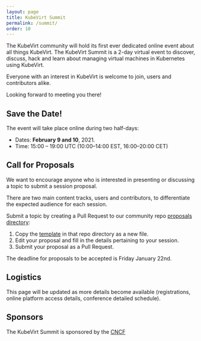 ```yaml
---
layout: page
title: KubeVirt Summit
permalink: /summit/
order: 10
---
```


The KubeVirt community will hold its first ever dedicated online event about all
things KubeVirt. The KubeVirt Summit is a 2-day virtual event to discover,
discuss, hack and learn about managing virtual machines in Kubernetes using
KubeVirt.

Everyone with an interest in KubeVirt is welcome to join, users
and contributors alike.

Looking forward to meeting you there!

## Save the Date!

The event will take place online during two half-days:

  - Dates: **February 9 and 10**, 2021.
  - Time: 15:00 – 19:00 UTC (10:00–14:00 EST, 16:00–20:00 CET)

## Call for Proposals

We want to encourage anyone who is interested in presenting or discussing a
topic to submit a session proposal.

There are two main content tracks, users and contributors, to differentiate the expected audience for each session.

Submit a topic by creating a Pull Request to
our community repo
[proposals directory](https://github.com/kubevirt/community/tree/master/events/2021-kubevirt-summit/proposals):

  1. Copy the
     [template](https://github.com/kubevirt/community/blob/master/events/2021-kubevirt-summit/proposals/proposal-template.md)
     in that repo directory as a new file.
  2. Edit your proposal and fill in the details pertaining to your session.
  3. Submit your proposal as a Pull Request.

The deadline for proposals to be accepted is Friday January 22nd.

## Logistics

This page will be updated as more details become available (registrations,
online platform access details, conference detailed schedule).

## Sponsors

The KubeVirt Summit is sponsored by the [CNCF](https://cncf.io/)
